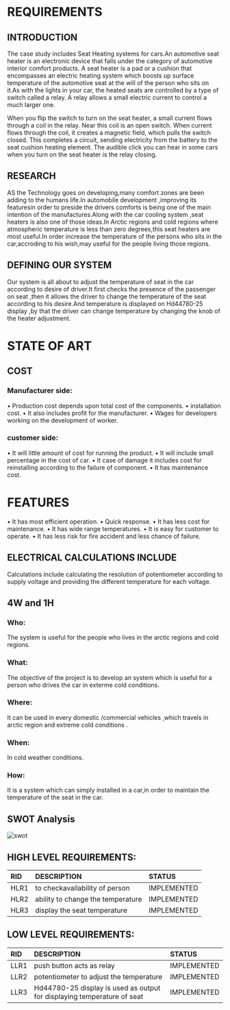 # REQUIREMENTS

## INTRODUCTION

The case study includes Seat Heating systems for cars.An automotive seat heater is an electronic device that falls under the category of automotive interior comfort products. A seat heater is a pad or a cushion that encompasses an electric heating system which boosts up surface temperature of the automotive seat at the will of the person who sits on it.As with the lights in your car, the heated seats are controlled by a type of switch called a relay. A relay allows a small electric current to control a much larger one.

When you flip the switch to turn on the seat heater, a small current flows through a coil in the relay. Near this coil is an open switch. When current flows through the coil, it creates a magnetic field, which pulls the switch closed. This completes a circuit, sending electricity from the battery to the seat cushion heating element. The audible click you can hear in some cars when you turn on the seat heater is the relay closing.

## RESEARCH

AS the Technology goes on developing,many comfort zones are been adding to the humans life.In automobile development ,improving its featuresin order to preside the drivers comforts is being one of the main intention of the manufactures.Along with the car cooling system ,seat heaters is also one of those ideas.In Arctic regions and cold regions where atmospheric temperature is less than zero degrees,this seat heaters are most useful.In order increase the temperature of the persons who sits in the car,accroding to his wish,may useful for the people living those regions.

## DEFINING OUR SYSTEM

Our system is all about to adjust the temperature of seat in the car according to desire of driver.It first checks the presence of the passenger on seat ,then it allows the driver to change the temperature of the seat according to his desire.And temperature is displayed on Hd44780-25 display ,by that the driver can change temperature by changing the knob of the heater adjustment.

# STATE OF ART

## COST

### Manufacturer side:
•	Production cost depends upon total cost of the components.
•	installation cost.
•	It also includes profit for the manufacturer.
•	Wages for developers working on the development of worker.
### customer side:
•	It will little amount of cost for running the product.
• It will include small percentage in the cost of car.
•	It case of damage it includes cost for reinstalling according to the failure of component.
•	It has maintenance cost.

# FEATURES
•	It has most efficient operation.
•	Quick response.
•	It has less cost for maintenance.
•	It has wide range temperatures.
•	It is easy for customer to  operate.
•	It has less risk for fire accident and less chance of failure.

## ELECTRICAL CALCULATIONS INCLUDE
 Calculations include calculating the resolution of potentiometer according to supply voltage and providing the different temperature for each voltage.
## 4W and 1H

### Who:
The system is useful for the people who lives in the arctic regions and cold regions. 
### What:
The objective of the project is to develop an system which is useful for a person who drives the car in exterme cold conditions.

### Where:
It can be used in every domestic /commercial vehicles ,which travels in arctic region and extreme cold conditions .

### When:
In cold weather conditions.
### How:
It is a system which can simply installed in a car,in order to maintain the temperature of the seat in the car. 
## SWOT Analysis
![swot](https://user-images.githubusercontent.com/89590962/132450962-fbe1ad24-188e-4957-93b4-4d0cc57c23cd.png)
## HIGH LEVEL REQUIREMENTS:

|RID|DESCRIPTION|STATUS|
|:--|:----------|:-----|
|HLR1|to checkavailability of person|IMPLEMENTED|
|HLR2|ability to change the temperature|IMPLEMENTED|
|HLR3|display the seat temperature|IMPLEMENTED|


## LOW LEVEL REQUIREMENTS:

|RID|DESCRIPTION|STATUS|
|:--|:----------|:-----|
|LLR1|push button acts as relay  |IMPLEMENTED|
|LLR2|potentiometer to adjust the temperature|IMPLEMENTED|
|LLR3|Hd44780-25 display is used as output for displaying temperature of seat |IMPLEMENTED|
